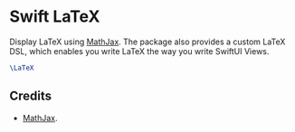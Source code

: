 # Swift LaTeX

Display LaTeX using [MathJax](https://github.com/mathjax/MathJax). The package also provides a custom LaTeX DSL, which enables you write LaTeX the way you write SwiftUI Views.

```LaTeX
\LaTeX
```



## Credits
- [MathJax](https://github.com/mathjax/MathJax).

